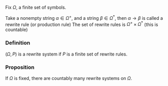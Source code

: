 Fix $\Omega$, a finite set of symbols.

Take a nonempty string $\alpha\in \Omega^+$, and a string $\beta \in \Omega ^{*}$, then $\alpha\to \beta$ is called a rewrite rule (or production rule)
The set of rewrite rules is $\Omega^+\times \Omega ^{*}$ (this is countable)

### Definition
$(\Omega,P)$ is a rewrite system if $P$ is a finite set of rewrite rules.
### Proposition
If $\Omega$ is fixed, there are countably many rewrite systems on $\Omega$.
